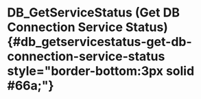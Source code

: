 # DB_GetServiceStatus (Get DB Connection Service Status) {#db_getservicestatus-get-db-connection-service-status style="border-bottom:3px solid #66a;"}
